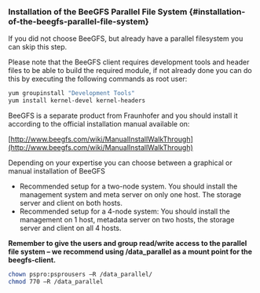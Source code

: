 ### Installation of the BeeGFS Parallel File System {#installation-of-the-beegfs-parallel-file-system}

If you did not choose BeeGFS, but already have a parallel filesystem you can skip this step.

Please note that the BeeGFS client requires development tools and header files to be able to build the required module, if not already done you can do this by executing the following commands as root user:

```bash
yum groupinstall "Development Tools"
yum install kernel-devel kernel-headers
```

BeeGFS is a separate product from Fraunhofer and you should install it according to the official installation manual available on:

[http://www.beegfs.com/wiki/ManualInstallWalkThrough](http://www.beegfs.com/wiki/ManualInstallWalkThrough)

Depending on your expertise you can choose between a graphical or manual installation of BeeGFS

* Recommended setup for a two-node system.
  You should install the management system and meta server on only one host.
  The storage server and client on both hosts.
* Recommended setup for a 4-node system:
  You should install the management on 1 host, metadata server on two hosts, the storage server and client on all 4 hosts.

**Remember to give the users and group read/write access to the parallel file system – we recommend using /data\_parallel as a mount point for the beegfs-client.**

```bash
chown pspro:psprousers –R /data_parallel/
chmod 770 –R /data_parallel
```



